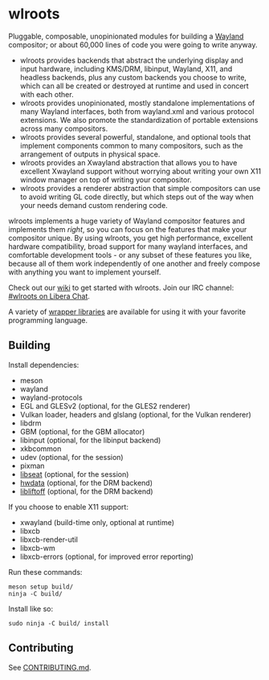 # wlroots

Pluggable, composable, unopinionated modules for building a [Wayland]
compositor; or about 60,000 lines of code you were going to write anyway.

- wlroots provides backends that abstract the underlying display and input
  hardware, including KMS/DRM, libinput, Wayland, X11, and headless backends,
  plus any custom backends you choose to write, which can all be created or
  destroyed at runtime and used in concert with each other.
- wlroots provides unopinionated, mostly standalone implementations of many
  Wayland interfaces, both from wayland.xml and various protocol extensions.
  We also promote the standardization of portable extensions across
  many compositors.
- wlroots provides several powerful, standalone, and optional tools that
  implement components common to many compositors, such as the arrangement of
  outputs in physical space.
- wlroots provides an Xwayland abstraction that allows you to have excellent
  Xwayland support without worrying about writing your own X11 window manager
  on top of writing your compositor.
- wlroots provides a renderer abstraction that simple compositors can use to
  avoid writing GL code directly, but which steps out of the way when your
  needs demand custom rendering code.

wlroots implements a huge variety of Wayland compositor features and implements
them *right*, so you can focus on the features that make your compositor
unique. By using wlroots, you get high performance, excellent hardware
compatibility, broad support for many wayland interfaces, and comfortable
development tools - or any subset of these features you like, because all of
them work independently of one another and freely compose with anything you want
to implement yourself.

Check out our [wiki] to get started with wlroots. Join our IRC channel:
[#wlroots on Libera Chat].

A variety of [wrapper libraries] are available for using it with your favorite
programming language.

## Building

Install dependencies:

* meson
* wayland
* wayland-protocols
* EGL and GLESv2 (optional, for the GLES2 renderer)
* Vulkan loader, headers and glslang (optional, for the Vulkan renderer)
* libdrm
* GBM (optional, for the GBM allocator)
* libinput (optional, for the libinput backend)
* xkbcommon
* udev (optional, for the session)
* pixman
* [libseat] (optional, for the session)
* [hwdata] (optional, for the DRM backend)
* [libliftoff] (optional, for the DRM backend)

If you choose to enable X11 support:

* xwayland (build-time only, optional at runtime)
* libxcb
* libxcb-render-util
* libxcb-wm
* libxcb-errors (optional, for improved error reporting)

Run these commands:

    meson setup build/
    ninja -C build/

Install like so:

    sudo ninja -C build/ install

## Contributing

See [CONTRIBUTING.md].

[Wayland]: https://wayland.freedesktop.org/
[wiki]: https://gitlab.freedesktop.org/wlroots/wlroots/-/wikis/Getting-started
[#wlroots on Libera Chat]: https://web.libera.chat/gamja/?channels=#wlroots
[wrapper libraries]: https://gitlab.freedesktop.org/wlroots/wlroots/-/wikis/Projects-which-use-wlroots#wrapper-libraries
[libseat]: https://git.sr.ht/~kennylevinsen/seatd
[hwdata]: https://github.com/vcrhonek/hwdata
[libliftoff]: https://gitlab.freedesktop.org/emersion/libliftoff
[CONTRIBUTING.md]: https://gitlab.freedesktop.org/wlroots/wlroots/-/blob/master/CONTRIBUTING.md
